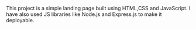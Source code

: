 This project is a simple landing page built using HTML,CSS and JavaScript. I have also used JS libraries like Node.js and Express.js to make it deployable.
